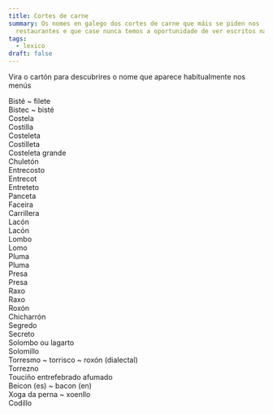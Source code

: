 ```yaml
---
title: Cortes de carne
summary: Os nomes en galego dos cortes de carne que máis se piden nos
  restaurantes e que case nunca temos a oportunidade de ver escritos nas cartas
tags:
  - lexico
draft: false
---
```

Vira o cartón para descubrires o nome que aparece habitualmente nos menús

<e-card color="1">
  <div>Bisté ~ filete</div>
  <div>Bistec ~ bisté</div>
</e-card>

<e-card color="2">
  <div>Costela</div>
  <div>Costilla</div>
</e-card>

<e-card color="3">
  <div>Costeleta</div>
  <div>Costilleta</div>
</e-card>

<e-card color="4">
  <div>Costeleta grande</div>
  <div>Chuletón</div>
</e-card>

<e-card color="5">
  <div>Entrecosto</div>
  <div>Entrecot</div>
</e-card>

<e-card color="6">
  <div>Entreteto</div>
  <div>Panceta</div>
</e-card>

<e-card color="7">
  <div>Faceira</div>
  <div>Carrillera</div>
</e-card>

<e-card color="8">
  <div>Lacón</div>
  <div>Lacón</div>
</e-card>

<e-card color="9">
  <div>Lombo</div>
  <div>Lomo</div>
</e-card>

<e-card color="10">
  <div>Pluma</div>
  <div>Pluma</div>
</e-card>

<e-card color="1">
  <div>Presa</div>
  <div>Presa</div>
</e-card>

<e-card color="2">
  <div>Raxo</div>
  <div>Raxo</div>
</e-card>

<e-card color="3">
  <div>Roxón</div>
  <div>Chicharrón</div>
</e-card>

<e-card color="4">
  <div>Segredo</div>
  <div>Secreto</div>
</e-card>

<e-card color="5">
  <div>Solombo ou lagarto</div>
  <div>Solomillo</div>
</e-card>

<e-card color="6">
  <div>Torresmo ~ torrisco ~ roxón (dialectal)</div>
  <div>Torrezno</div>
</e-card>

<e-card color="7">
  <div>Touciño entrefebrado afumado</div>
  <div>Beicon (es) ~ bacon (en)</div>
</e-card>

<e-card color="8">
  <div>Xoga da perna ~ xoenllo</div>
  <div>Codillo</div>
</e-card>